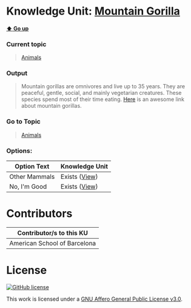 # Knowledge Unit: [Mountain Gorilla](../../knowledge_units/animals/mountain-gorilla.md)

#### [:arrow_up: Go up](../../topics/animals.md)
### Current topic
> [Animals](../../topics/animals.md)
### Output
> Mountain gorillas are omnivores and live up to 35 years. They are peaceful, gentle, social, and mainly vegetarian creatures. These species spend most of their time eating. [Here](https://www.worldwildlife.org/species/mountain-gorilla) is an awesome link about mountain gorillas.
### Go to Topic
> [Animals](../../topics/animals.md)

### Options: 

| Option Text | Knowledge Unit |
| - | - |  
| Other Mammals  |  Exists ([View](../../knowledge_units/animals/other-mammals.md))  |  
| No, I&#039;m Good  |  Exists ([View](../../knowledge_units/animals/no-im-good.md))  | 

# Contributors

| Contributor/s to this KU |
| - | 
| American School of Barcelona |

# License
[![GitHub license](https://img.shields.io/github/license/inbrainz/cerebro)](https://github.com/inbrainz/cerebro/blob/master/LICENSE)

This work is licensed under a [GNU Affero General Public License v3.0](https://www.gnu.org/licenses/agpl-3.0.txt).
